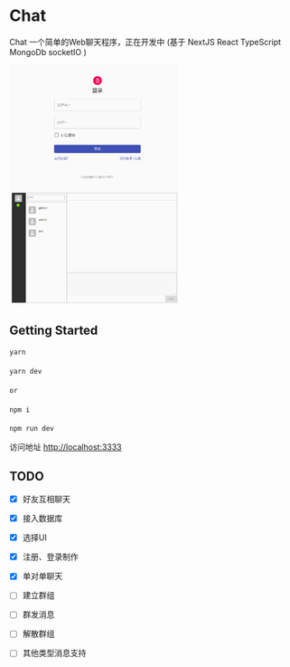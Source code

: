 # Chat
Chat 一个简单的Web聊天程序，正在开发中 (基于 NextJS React TypeScript MongoDb socketIO )

<img width=300 style="float:left;" src="doc/images/login.png" />
<img width=300 src="doc/images/main.png" />

## Getting Started

```bash
yarn

yarn dev

or

npm i

npm run dev

```
访问地址 [http://localhost:3333](http://localhost:3333)



## TODO
- [x] 好友互相聊天
- [x] 接入数据库
- [x] 选择UI
- [x] 注册、登录制作
- [x] 单对单聊天
- [ ] 建立群组
- [ ] 群发消息
- [ ] 解散群组
- [ ] 其他类型消息支持

